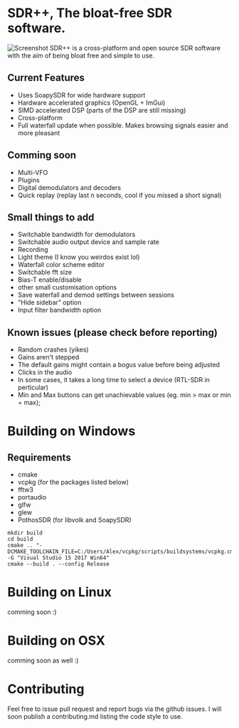 # SDR++, The bloat-free SDR software.
![Screenshot](https://i.imgur.com/LjcjyNC.png)
SDR++ is a cross-platform and open source SDR software with the aim of being bloat free and simple to use.

## Current Features
* Uses SoapySDR for wide hardware support
* Hardware accelerated graphics (OpenGL + ImGui)
* SIMD accelerated DSP (parts of the DSP are still missing)
* Cross-platform
* Full waterfall update when possible. Makes browsing signals easier and more pleasant

## Comming soon
* Multi-VFO
* Plugins
* Digital demodulators and decoders
* Quick replay (replay last n seconds, cool if you missed a short signal)

## Small things to add
* Switchable bandwidth for demodulators
* Switchable audio output device and sample rate
* Recording
* Light theme (I know you weirdos exist lol)
* Waterfall color scheme editor
* Switchable fft size
* Bias-T enable/disable
* other small customisation options
* Save waterfall and demod settings between sessions
* "Hide sidebar" option
* Input filter bandwidth option

## Known issues (please check before reporting)
* Random crashes (yikes)
* Gains aren't stepped
* The default gains might contain a bogus value before being adjusted
* Clicks in the audio
* In some cases, it takes a long time to select a device (RTL-SDR in perticular)
* Min and Max buttons can get unachievable values (eg. min > max or min = max);

# Building on Windows
## Requirements
* cmake
* vcpkg (for the packages listed below)
* fftw3
* portaudio
* glfw
* glew
* PothosSDR (for libvolk and SoapySDR)

```
mkdir build
cd build
cmake .. "-DCMAKE_TOOLCHAIN_FILE=C:/Users/Alex/vcpkg/scripts/buildsystems/vcpkg.cmake" -G "Visual Studio 15 2017 Win64"
cmake --build . --config Release
```

# Building on Linux
comming soon :)

# Building on OSX
comming soon as well :)

# Contributing
Feel free to issue pull request and report bugs via the github issues.
I will soon publish a contributing.md listing the code style to use.